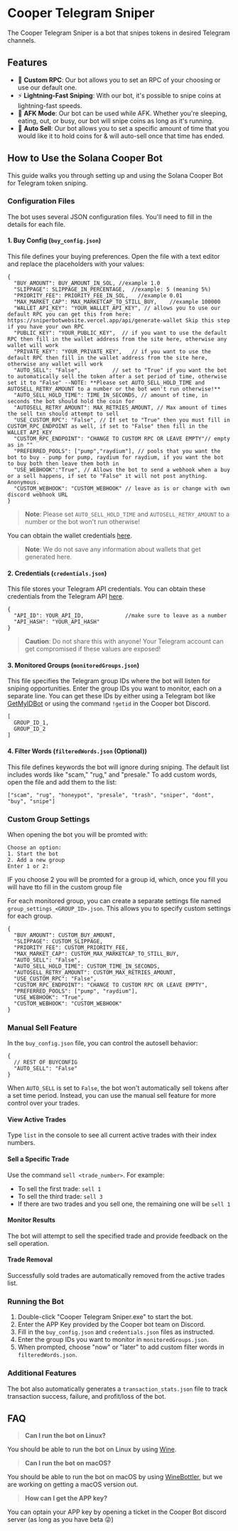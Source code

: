 
# Cooper Telegram Sniper

The Cooper Telegram Sniper is a bot that snipes tokens in desired Telegram channels.

## Features

- 📡 **Custom RPC**: Our bot allows you to set an RPC of your choosing or use our default one.
- ⚡ **Lightning-Fast Sniping**: With our bot, it's possible to snipe coins at lightning-fast speeds.
- 📴 **AFK Mode**: Our bot can be used while AFK. Whether you're sleeping, eating, out, or busy, our bot will snipe coins as long as it's running.
- 💸 **Auto Sell**: Our bot allows you to set a specific amount of time that you would like it to hold coins for & will auto-sell once that time has ended.

## How to Use the Solana Cooper Bot

This guide walks you through setting up and using the Solana Cooper Bot for Telegram token sniping.

### Configuration Files

The bot uses several JSON configuration files. You'll need to fill in the details for each file.

#### 1. Buy Config (`buy_config.json`)

This file defines your buying preferences. Open the file with a text editor and replace the placeholders with your values:

```
{
  "BUY_AMOUNT": BUY_AMOUNT_IN_SOL, //example 1.0
  "SLIPPAGE": SLIPPAGE_IN_PERCENTAGE,  //example: 5 (meaning 5%)
  "PRIORITY_FEE": PRIORITY_FEE_IN_SOL,   //example 0.01
  "MAX_MARKET_CAP": MAX_MARKETCAP_TO_STILL_BUY,    //example 100000
  "WALLET_API_KEY": "YOUR_WALLET_API_KEY", // allows you to use our default RPC you can get this from here: https://sniperbotwebsite.vercel.app/api/generate-wallet Skip this step if you have your own RPC 
  "PUBLIC_KEY": "YOUR_PUBLIC_KEY",  // if you want to use the default RPC then fill in the wallet address from the site here, otherwise any wallet will work
  "PRIVATE_KEY": "YOUR_PRIVATE_KEY",   // if you want to use the default RPC then fill in the wallet address from the site here, otherwise any wallet will work
  "AUTO_SELL": "False",          // set to "True" if you want the bot to automatically sell the token after a set period of time, otherwise set it to "False" --NOTE: **Please set AUTO_SELL_HOLD_TIME and AUTOSELL_RETRY_AMOUNT to a number or the bot won't run otherwise!**
  "AUTO_SELL_HOLD_TIME": TIME_IN_SECONDS, // amount of time, in seconds the bot should hold the coin for 
  "AUTOSELL_RETRY_AMOUNT": MAX_RETRIES_AMOUNT, // Max amount of times the sell txn should attempt to sell 
  "USE_CUSTOM_RPC": "False", // If set to "True" then you must fill in CUSTOM_RPC_ENDPOINT as well, if set to "False" then fill in the WALLET_API_KEY
  "CUSTOM_RPC_ENDPOINT": "CHANGE TO CUSTOM RPC OR LEAVE EMPTY"// empty as in ""
  "PREFERRED_POOLS": ["pump","raydium"], // pools that you want the bot to buy - pump for pump, raydium for raydium, if you want the bot to buy both then leave them both in
  "USE_WEBHOOK":"True", // Allows the bot to send a webhook when a buy or a sell happens, if set to "False" it will not post anything. Anonymous.  
  "CUSTOM_WEBHOOK": "CUSTOM_WEBHOOK" // leave as is or change with own discord webhook URL 
}
```

> **Note**: Please set `AUTO_SELL_HOLD_TIME` and `AUTOSELL_RETRY_AMOUNT` to a number or the bot won't run otherwise!

You can obtain the wallet credentials [here](https://sniperbotwebsite.vercel.app/api/generate-wallet).

> **Note**: We do not save any information about wallets that get generated here.

#### 2. Credentials (`credentials.json`)

This file stores your Telegram API credentials. You can obtain these credentials from the Telegram API [here](https://my.telegram.org/apps).

```
{
  "API_ID": YOUR_API_ID,             //make sure to leave as a number
  "API_HASH": "YOUR_API_HASH"
}
```

> **Caution**: Do not share this with anyone! Your Telegram account can get compromised if these values are exposed!

#### 3. Monitored Groups (`monitoredGroups.json`)

This file specifies the Telegram group IDs where the bot will listen for sniping opportunities. Enter the group IDs you want to monitor, each on a separate line. You can get these IDs by either using a Telegram bot like [GetMyIDBot](https://t.me/getmy_idbot) or using the command `!getid` in the Cooper bot Discord.

```
[
  GROUP_ID_1,
  GROUP_ID_2
]
```

#### 4. Filter Words (`filteredWords.json` (Optional))

This file defines keywords the bot will ignore during sniping. The default list includes words like "scam," "rug," and "presale." To add custom words, open the file and add them to the list:

```
["scam", "rug", "honeypot", "presale", "trash", "sniper", "dont", "buy", "snipe"]
```

### Custom Group Settings
When opening the bot you will be promted with:

```
Choose an option:
1. Start the bot
2. Add a new group
Enter 1 or 2:
```
IF you choose 2 you will be promted for a group id, which, once you fill you will have tto fill in the custom group file

For each monitored group, you can create a separate settings file named `group_settings_<GROUP_ID>.json`. This allows you to specify custom settings for each group.

```
{
  "BUY_AMOUNT": CUSTOM_BUY_AMOUNT,
  "SLIPPAGE": CUSTOM_SLIPPAGE,
  "PRIORITY_FEE": CUSTOM_PRIORITY_FEE,
  "MAX_MARKET_CAP": CUSTOM_MAX_MARKETCAP_TO_STILL_BUY,
  "AUTO_SELL": "False",
  "AUTO_SELL_HOLD_TIME": CUSTOM_TIME_IN_SECONDS,
  "AUTOSELL_RETRY_AMOUNT": CUSTOM_MAX_RETRIES_AMOUNT,
  "USE_CUSTOM_RPC": "False",
  "CUSTOM_RPC_ENDPOINT": "CHANGE TO CUSTOM RPC OR LEAVE EMPTY",
  "PREFERRED_POOLS": ["pump", "raydium"],
  "USE_WEBHOOK": "True",
  "CUSTOM_WEBHOOK": "CUSTOM_WEBHOOK"
}
```

### Manual Sell Feature

In the `buy_config.json` file, you can control the autosell behavior:

```
{
  // REST OF BUYCONFIG
  "AUTO_SELL": "False"
}
```

When `AUTO_SELL` is set to `False`, the bot won't automatically sell tokens after a set time period. Instead, you can use the manual sell feature for more control over your trades.

#### View Active Trades

Type `list` in the console to see all current active trades with their index numbers.

#### Sell a Specific Trade

Use the command `sell <trade_number>`. For example:

- To sell the first trade: `sell 1`
- To sell the third trade: `sell 3`
- If there are two trades and you sell one, the remaining one will be `sell 1`

#### Monitor Results

The bot will attempt to sell the specified trade and provide feedback on the sell operation.

#### Trade Removal

Successfully sold trades are automatically removed from the active trades list.

### Running the Bot

1. Double-click "Cooper Telegram Sniper.exe" to start the bot.
2. Enter the APP Key provided by the Cooper bot team on Discord.
3. Fill in the `buy_config.json` and `credentials.json` files as instructed.
4. Enter the group IDs you want to monitor in `monitoredGroups.json`.
5. When prompted, choose "now" or "later" to add custom filter words in `filteredWords.json`.

### Additional Features

The bot also automatically generates a `transaction_stats.json` file to track transaction success, failure, and profit/loss of the bot.

## FAQ

> **Can I run the bot on Linux?**

You should be able to run the bot on Linux by using [Wine](https://www.winehq.org/).

> **Can I run the bot on macOS?**

You should be able to run the bot on macOS by using [WineBottler](https://winebottler.kronenberg.org/), but we are working on getting a macOS version out.

> **How can I get the APP key?**

You can optain your APP key by opening a ticket in the Cooper Bot discord server (as long as you have beta 😜)
